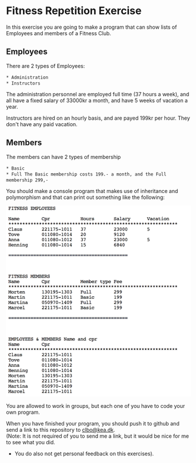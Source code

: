 <!-- JS use if these pages are used as githubpages. can be deleted if used elsewhere -->
<script src="https://code.jquery.com/jquery-3.2.1.min.js"></script>
<script src="script.js"></script>

# Fitness Repetition Exercise

In this exercise you are going to make a program that can show lists of Employees and members of a Fitness Club.

## Employees

There are 2 types of Employees:

    * Administration
    * Instructors

The administration personnel are employed full time (37 hours a week), and all have a fixed salary of 33000kr a month, and have 5 weeks of vacation a year.     

Instructors are hired on an hourly basis, and are payed 199kr per hour. They don't have any paid vacation.    

## Members

The members can have 2 types of membership    

    * Basic
    * Full The Basic membership costs 199.- a month, and the Full membership 299,-

You should make a console program that makes use of inheritance and polymorphism and that can print out something like the following:    

![](img/consoleoutput1.png)    

You are allowed to work in groups, but each one of you have to code your own program.    

When you have finished your program, you should push it to github and send a link to this repository to clbo@kea.dk.    
(Note: It is not required of you to send me a link, but it would be nice for me to see what you did.     
- You do also not get personal feedback on this exercises).


